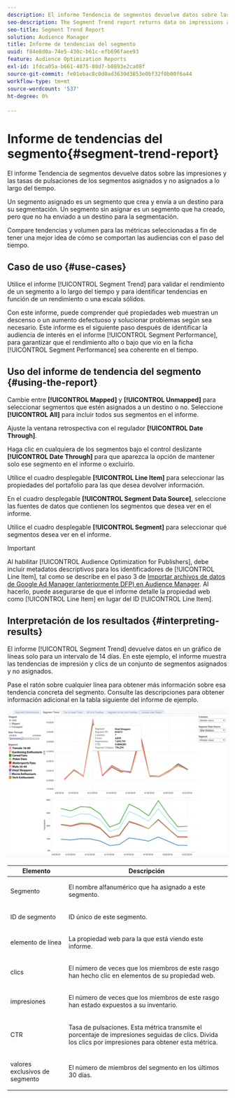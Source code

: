 ```yaml
---
description: El informe Tendencia de segmentos devuelve datos sobre las impresiones y las tasas de pulsaciones de los segmentos asignados y no asignados a lo largo del tiempo. Un segmento asignado es un segmento que crea y envía a un destino para su segmentación. Un segmento sin asignar es un segmento que ha creado, pero que no ha enviado a un destino para la segmentación. Compare tendencias y volumen para las métricas seleccionadas a fin de tener una mejor idea de cómo se comportan las audiencias con el paso del tiempo.
seo-description: The Segment Trend report returns data on impressions and click-through rates of mapped and unmapped segments over time. A mapped segment is a segment you create and send to a destination for targeting. An unmapped segment is a segment that you've created but have not sent to a destination for targeting. Compare trends and volume for your selected metrics to get a better picture of how your audiences behave over time.
seo-title: Segment Trend Report
solution: Audience Manager
title: Informe de tendencias del segmento
uuid: f84e8d0a-74e5-430c-b61c-efb696faee93
feature: Audience Optimization Reports
exl-id: 1fdca05a-b661-4875-88d7-b0893e2ca08f
source-git-commit: fe01ebac8c0d0ad3630d3853e0bf32f0b00f6a44
workflow-type: tm+mt
source-wordcount: '537'
ht-degree: 0%

---
```


# Informe de tendencias del segmento{#segment-trend-report}

El informe Tendencia de segmentos devuelve datos sobre las impresiones y las tasas de pulsaciones de los segmentos asignados y no asignados a lo largo del tiempo.

Un segmento asignado es un segmento que crea y envía a un destino para su segmentación. Un segmento sin asignar es un segmento que ha creado, pero que no ha enviado a un destino para la segmentación.

Compare tendencias y volumen para las métricas seleccionadas a fin de tener una mejor idea de cómo se comportan las audiencias con el paso del tiempo.

## Caso de uso {#use-cases}

Utilice el informe [!UICONTROL Segment Trend] para validar el rendimiento de un segmento a lo largo del tiempo y para identificar tendencias en función de un rendimiento o una escala sólidos.

Con este informe, puede comprender qué propiedades web muestran un descenso o un aumento defectuoso y solucionar problemas según sea necesario. Este informe es el siguiente paso después de identificar la audiencia de interés en el informe [!UICONTROL Segment Performance], para garantizar que el rendimiento alto o bajo que vio en la ficha [!UICONTROL Segment Performance] sea coherente en el tiempo.

## Uso del informe de tendencia del segmento {#using-the-report}

Cambie entre **[!UICONTROL Mapped]** y **[!UICONTROL Unmapped]** para seleccionar segmentos que estén asignados a un destino o no. Seleccione **[!UICONTROL All]** para incluir todos sus segmentos en el informe.

Ajuste la ventana retrospectiva con el regulador **[!UICONTROL Date Through]**.

Haga clic en cualquiera de los segmentos bajo el control deslizante **[!UICONTROL Date Through]** para que aparezca la opción de mantener solo ese segmento en el informe o excluirlo.

Utilice el cuadro desplegable **[!UICONTROL Line Item]** para seleccionar las propiedades del portafolio para las que desea devolver información.

En el cuadro desplegable **[!UICONTROL Segment Data Source]**, seleccione las fuentes de datos que contienen los segmentos que desea ver en el informe.

Utilice el cuadro desplegable **[!UICONTROL Segment]** para seleccionar qué segmentos desea ver en el informe.

>[!IMPORTANT]
>
>Al habilitar [!UICONTROL Audience Optimization for Publishers], debe incluir metadatos descriptivos para los identificadores de [!UICONTROL Line Item], tal como se describe en el paso 3 de [Importar archivos de datos de Google Ad Manager (anteriormente DFP) en Audience Manager](../../../reporting/audience-optimization-reports/aor-publishers/import-dfp.md). Al hacerlo, puede asegurarse de que el informe detalle la propiedad web como [!UICONTROL Line Item] en lugar del ID [!UICONTROL Line Item].

## Interpretación de los resultados {#interpreting-results}

El informe [!UICONTROL Segment Trend] devuelve datos en un gráfico de líneas solo para un intervalo de 14 días. En este ejemplo, el informe muestra las tendencias de impresión y clics de un conjunto de segmentos asignados y no asignados.

Pase el ratón sobre cualquier línea para obtener más información sobre esa tendencia concreta del segmento. Consulte las descripciones para obtener información adicional en la tabla siguiente del informe de ejemplo.

![](assets/publisher_segment_trend.png)

<table id="table_AFE2540583C34835B04584693ADFD26A"> 
 <thead> 
  <tr> 
   <th colname="col1" class="entry"> Elemento </th> 
   <th colname="col2" class="entry"> Descripción </th> 
  </tr>
 </thead>
 <tbody> 
  <tr> 
   <td colname="col1"> <p><span class="wintitle"> Segmento</span> </p> </td> 
   <td colname="col2"> <p>El nombre alfanumérico que ha asignado a este segmento. </p> </td> 
  </tr> 
  <tr> 
   <td colname="col1"> <p><span class="wintitle"> ID de segmento</span> </p> </td> 
   <td colname="col2"> <p>ID único de este segmento. </p> </td> 
  </tr> 
  <tr> 
   <td colname="col1"> <p><span class="wintitle"> elemento de línea</span> </p> </td> 
   <td colname="col2"> <p>La propiedad web para la que está viendo este informe. </p> </td> 
  </tr> 
  <tr> 
   <td colname="col1"> <p><span class="wintitle"> clics</span> </p> </td> 
   <td colname="col2"> <p>El número de veces que los miembros de este rasgo han hecho clic en elementos de su propiedad web. </p> </td> 
  </tr> 
  <tr> 
   <td colname="col1"> <p><span class="wintitle"> impresiones</span> </p> </td> 
   <td colname="col2"> <p>El número de veces que los miembros de este rasgo han estado expuestos a su inventario. </p> </td> 
  </tr> 
  <tr> 
   <td colname="col1"> <p><span class="wintitle"> CTR</span> </p> </td> 
   <td colname="col2"> <p>Tasa de pulsaciones. Esta métrica transmite el porcentaje de impresiones seguidas de clics. Divida los clics por impresiones para obtener esta métrica. </p> </td> 
  </tr> 
  <tr> 
   <td colname="col1"> <p><span class="wintitle"> valores exclusivos de segmento</span> </p> </td> 
   <td colname="col2"> <p>El número de miembros del segmento en los últimos 30 días. </p> </td> 
  </tr> 
 </tbody> 
</table>
